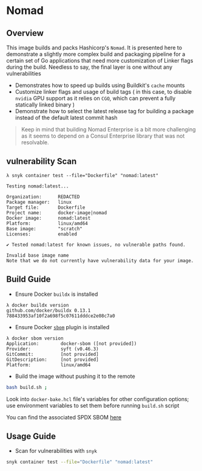 # Nomad

## Overview

This image builds and packs Hashicorp's `Nomad`. It is presented here to
demonstrate a slightly more complex build and packaging pipeline for a certain
set of Go applications that need more customization of Linker flags during the
build. Needless to say, the final layer is one without any vulnerabilities

- Demonstrates how to speed up builds using Buildkit's `cache` mounts
- Customize linker flags and usage of build tags ( in this case, to disable
  `nvidia` GPU support as it relies on `CGO`, which can prevent a fully
  statically linked binary )
- Demonstrate how to select the latest release tag for building a package
  instead of the default latest commit hash

> Keep in mind that building Nomad Enterprise is a bit more challenging as it
> seems to depend on a Consul Enterprise library that was not resolvable.

## vulnerability Scan

```console
λ snyk container test --file="Dockerfile" "nomad:latest"

Testing nomad:latest...

Organization:      REDACTED
Package manager:   linux
Target file:       Dockerfile
Project name:      docker-image|nomad
Docker image:      nomad:latest
Platform:          linux/amd64
Base image:        "scratch"
Licenses:          enabled

✔ Tested nomad:latest for known issues, no vulnerable paths found.

Invalid base image name
Note that we do not currently have vulnerability data for your image.
```

## Build Guide

- Ensure Docker `buildx` is installed

```console
λ docker buildx version
github.com/docker/buildx 0.13.1 788433953af10f2a698f5c07611dddce2e08c7a0
```

- Ensure Docker
  [`sbom`](https://www.docker.com/blog/generate-sboms-with-buildkit/) plugin is
  installed

```console
λ docker sbom version
Application:        docker-sbom ([not provided])
Provider:           syft (v0.46.3)
GitCommit:          [not provided]
GitDescription:     [not provided]
Platform:           linux/amd64
```

- Build the image without pushing it to the remote

```bash
bash build.sh ;
```

Look into `docker-bake.hcl` file's variables for other configuration options;
use environment variables to set them before running `build.sh` script

You can find the associated SPDX SBOM
[here](https://github.com/da-moon/hardened-docker-images/releases/tag/sboms)

## Usage Guide

- Scan for vulnerabilities with `snyk`

```bash
snyk container test --file="Dockerfile" "nomad:latest"
```
